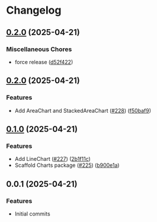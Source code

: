 # Changelog

## [0.2.0](https://github.com/jszymanowski/breeze/compare/charts@0.2.0...charts@0.2.0) (2025-04-21)


### Miscellaneous Chores

* force release ([d52f422](https://github.com/jszymanowski/breeze/commit/d52f422de05ca2338577a2618793b8430a650b26))

## [0.2.0](https://github.com/jszymanowski/breeze/compare/charts@0.1.0...charts@0.2.0) (2025-04-21)


### Features

* Add AreaChart and StackedAreaChart ([#228](https://github.com/jszymanowski/breeze/issues/228)) ([f50baf9](https://github.com/jszymanowski/breeze/commit/f50baf92621b8330d09ce0e748a176e6d9b768f7))

## [0.1.0](https://github.com/jszymanowski/breeze/compare/charts@0.0.1...charts@0.1.0) (2025-04-21)


### Features

* Add LineChart ([#227](https://github.com/jszymanowski/breeze/issues/227)) ([2b1f11c](https://github.com/jszymanowski/breeze/commit/2b1f11c161e71a2d3c3eb46358b45390ae29a2b6))
* Scaffold Charts package ([#225](https://github.com/jszymanowski/breeze/issues/225)) ([b900e1a](https://github.com/jszymanowski/breeze/commit/b900e1a68d6a7a0823eabdd6afda77e1d1880d97))

## 0.0.1 (2025-04-21)

### Features

- Initial commits
